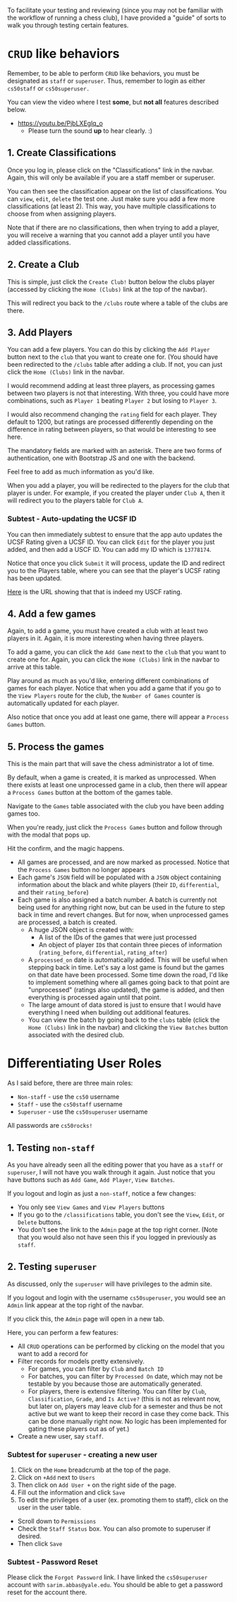 To facilitate your testing and reviewing (since you may not be familiar with the workflow of running a chess club), I have provided a "guide" of sorts to walk you through testing certain features.

# `CRUD` like behaviors

Remember, to be able to perform `CRUD` like behaviors, you must be designated as `staff` or `superuser`. Thus, remember to login as either `cs50staff` or `cs50superuser.`

You can view the video where I test **some**, but **not all** features described below.
- https://youtu.be/PjbLXEglq_o
  - Please turn the sound **up** to hear clearly. :)

## 1. Create Classifications

Once you log in, please click on the "Classifications" link in the navbar. Again, this will only be available if you are a staff member or superuser.

You can then see the classification appear on the list of classifications. You can `view`, `edit`, `delete` the test one. Just make sure you add a few more classifications (at least 2). This way, you have multiple classifications to choose from when assigning players.

Note that if there are no classifications, then when trying to add a player, you will receive a warning that you cannot add a player until you have added classifications.

## 2. Create a Club

This is simple, just click the `Create Club!` button below the clubs player (accessed by clicking the `Home (Clubs)` link at the top of the navbar).

This will redirect you back to the `/clubs` route where a table of the clubs are there.

## 3. Add Players

You can add a few players. You can do this by clicking the `Add Player` button next to the `club` that you want to create one for. (You should have been redirected to the `/clubs` table after adding a club. If not, you can just click the `Home (Clubs)` link in the navbar.

I would recommend adding at least three players, as processing games between two players is not that interesting. With three, you could have more combinations, such as `Player 1` beating `Player 2` but losing to `Player 3`.

I would also recommend changing the `rating` field for each player. They default to 1200, but ratings are processed differently depending on the difference in rating between players, so that would be interesting to see here.

The mandatory fields are marked with an asterisk. There are two forms of authentication, one with Bootstrap JS and one with the backend.

Feel free to add as much information as you'd like.

When you add a player, you will be redirected to the players for the club that player is under. For example, if you created the player under `Club A`, then it will redirect you to the players table for `Club A`.

### Subtest - Auto-updating the UCSF ID

You can then immediately subtest to ensure that the app auto updates the UCSF Rating given a UCSF ID. You can click `Edit` for the player you just added, and then add a USCF ID. You can add my ID which is `13778174`.

Notice that once you click `Submit` it will process, update the ID and redirect you to the Players table, where you can see that the player's UCSF rating has been updated.

[Here](http://www.uschess.org/msa/thin.php?13778174) is the URL showing that that is indeed my USCF rating.

## 4. Add a few games
Again, to add a game, you must have created a club with at least two players in it. Again, it is more interesting when having three players.

To add a game, you can click the `Add Game` next to the `club` that you want to create one for. Again, you can click the `Home (Clubs)` link in the navbar to arrive at this table.

Play around as much as you'd like, entering different combinations of games for each player. Notice that when you add a game that if you go to the `View Players` route for the club, the `Number of Games` counter is automatically updated for each player.

Also notice that once you add at least one game, there will appear a `Process Games` button.

## 5. Process the games
This is the main part that will save the chess administrator a lot of time.

By default, when a game is created, it is marked as unprocessed. When there exists at least one unprocessed game in a club, then there will appear a `Process Games` button at the bottom of the games table.

Navigate to the `Games` table associated with the club you have been adding games too.

When you're ready, just click the `Process Games` button and follow through with the modal that pops up.

Hit the confirm, and the magic happens.
* All games are processed, and are now marked as processed. Notice that the `Process Games` button no longer appears
* Each game's `JSON` field will be populated with a `JSON` object containing information about the black and white players (their `ID`, `differential`, and their `rating_before`)
* Each game is also assigned a batch number. A batch is currently not being used for anything right now, but can be used in the future to step back in time and revert changes. But for now, when unprocessed games are processed, a batch is created.
  * A huge JSON object is created with:
    * A list of the IDs of the games that were just processed
    * An object of player `ID`s that contain three pieces of information (`rating_before`, `differential`, `rating_after`)
  * A `processed_on` date is automatically added. This will be useful when stepping back in time. Let's say a lost game is found but the games on that date have been processed. Some time down the road, I'd like to implement something where all games going back to that point are "unprocessed" (ratings also updated), the game is added, and then everything is processed again until that point.
  * The large amount of data stored is just to ensure that I would have everything I need when building out additional features.
  * You can view the batch by going back to the `clubs` table (click the `Home (Clubs)` link in the navbar) and clicking the `View Batches` button associated with the desired club.

# Differentiating User Roles

As I said before, there are three main roles:
* `Non-staff` - use the `cs50` username
* `Staff` - use the `cs50staff` username
* `Superuser` - use the `cs50superuser` username

All passwords are `cs50rocks!`

## 1. Testing `non-staff`
As you have already seen all the editing power that you have as a `staff` or `superuser`, I will not have you walk through it again. Just notice that you have buttons such as `Add Game`, `Add Player`, `View Batches`.

If you logout and login as just a `non-staff`, notice a few changes:
* You only see `View Games` and `View Players` buttons
* If you go to the `/classifications` table, you don't see the `View`, `Edit`, or `Delete` buttons.
* You don't see the link to the `Admin` page at the top right corner. (Note that you would also not have seen this if you logged in previously as `staff`.

## 2. Testing `superuser`
As discussed, only the `superuser` will have privileges to the admin site.

If you logout and login with the username `cs50superuser`, you would see an `Admin` link appear at the top right of the navbar.

If you click this, the `Admin` page will open in a new tab.

Here, you can perform a few features:
* All `CRUD` operations can be performed by clicking on the model that you want to add a record for
* Filter records for models pretty extensively.
  * For games, you can filter by `Club` and `Batch ID`
  * For batches, you can filter by `Processed On` date, which may not be testable by you because those are automatically generated.
  * For players, there is extensive filtering. You can filter by `Club`, `Classification`, `Grade`, and `Is Active?` (this is not as relevant now, but later on, players may leave club for a semester and thus be not active but we want to keep their record in case they come back. This can be done manually right now. No logic has been implemented for gating these players out as of yet.)
* Create a new user, say `staff`.

### Subtest for `superuser` - creating a new user
1. Click on the `Home` breadcrumb at the top of the page.
2. Click on `+Add` next to `Users`
3. Then click on `Add User +` on the right side of the page.
4. Fill out the information and click `Save`
5. To edit the privileges of a user (ex. promoting them to staff), click on the user in the user table.
  * Scroll down to `Permissions`
  * Check the `Staff Status` box. You can also promote to superuser if desired.
  * Then click `Save`

### Subtest - Password Reset
Please click the `Forgot Password` link. I have linked the `cs50superuser` account with `sarim.abbas@yale.edu`. You should be able to get a password reset for the account there.
